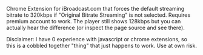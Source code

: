 Chrome Extension for iBroadcast.com that forces the default streaming bitrate to 320kbps if "Original Bitrate Streaming" is not selected. Requires premium account to work. The player still shows 128kbps but you can actually hear the difference (or inspect the page source and see there).  

Disclaimer: I have 0 experience with javascript or chrome extensions, so this is a cobbled together "thing" that just happens to work. Use at own risk.
